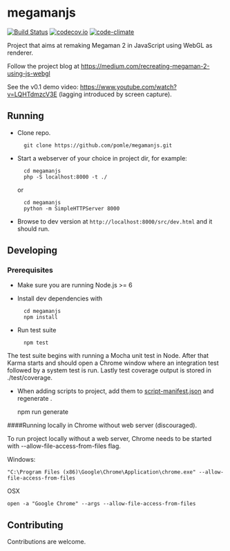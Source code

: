 # megamanjs
[![Build Status](https://travis-ci.org/pomle/megamanjs.svg?branch=master)][1]
[![codecov.io](https://codecov.io/github/pomle/megamanjs/coverage.svg?branch=master)](https://codecov.io/github/pomle/megamanjs?branch=master)
[![code-climate](https://codeclimate.com/github/pomle/megamanjs/badges/gpa.svg)](https://codeclimate.com/github/pomle/megamanjs)

Project that aims at remaking Megaman 2 in JavaScript using WebGL as renderer. 

Follow the project blog at https://medium.com/recreating-megaman-2-using-js-webgl

See the v0.1 demo video: https://www.youtube.com/watch?v=LQHTdmzcV3E (lagging introduced by screen capture).

## Running

* Clone repo.

        git clone https://github.com/pomle/megamanjs.git

* Start a webserver of your choice in project dir, for example:

        cd megamanjs
        php -S localhost:8000 -t ./
        
   or

        cd megamanjs
        python -m SimpleHTTPServer 8000
  
* Browse to dev version at `http://localhost:8000/src/dev.html` and it should run.


## Developing

### Prerequisites

* Make sure you are running Node.js >= 6

* Install dev dependencies with

        cd megamanjs
        npm install

* Run test suite

        npm test

The test suite begins with running a Mocha unit test in Node. After that Karma starts and should open a Chrome window where an integration test followed by a system test is run. Lastly test coverage output is stored in ./test/coverage.

* When adding scripts to project, add them to [script-manifest.json](https://github.com/pomle/megamanjs/blob/master/src/script-manifest.json) and regenerate .

    npm run generate


####Running locally in Chrome without web server (discouraged).

To run project locally without a web server, Chrome needs to be started with --allow-file-access-from-files flag.

Windows:

    "C:\Program Files (x86)\Google\Chrome\Application\chrome.exe" --allow-file-access-from-files

OSX

    open -a "Google Chrome" --args --allow-file-access-from-files
    
## Contributing

Contributions are welcome.

[1]: https://travis-ci.org/pomle/megamanjs
